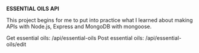 **ESSENTIAL OILS API**

This project begins for me to put into practice what I learned about making APIs with Node.js, Express and MongoDB with mongoose.

Get essential oils: /api/essential-oils
Post essential oils: /api/essential-oils/edit